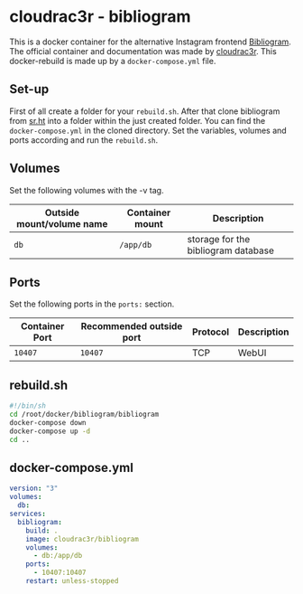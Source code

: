 # cloudrac3r - bibliogram

This is a docker container for the alternative Instagram frontend
[Bibliogram](../bibliogram.md).
The official container and documentation was made by
[cloudrac3r](https://github.com/cloudrac3r/bibliogram).
This docker-rebuild is made up by a `docker-compose.yml` file.

## Set-up

First of all create a folder for your `rebuild.sh`.
After that clone bibliogram from [sr.ht](https://sr.ht/~cadence/bibliogram/) into
a folder within the just created folder.
You can find the `docker-compose.yml` in the cloned directory.
Set the variables, volumes and ports according and run the `rebuild.sh`.

## Volumes

Set the following volumes with the -v tag.

| Outside mount/volume name | Container mount | Description                         |
| ------------------------- | --------------- | ----------------------------------- |
| `db`                      | `/app/db`       | storage for the bibliogram database |

## Ports

Set the following ports in the `ports:` section.

| Container Port | Recommended outside port | Protocol | Description |
| -------------- | ------------------------ | -------- | ----------- |
| `10407`        | `10407`                  | TCP      | WebUI       |

## rebuild.sh

```sh
#!/bin/sh
cd /root/docker/bibliogram/bibliogram
docker-compose down
docker-compose up -d
cd ..
```

## docker-compose.yml

```yml
version: "3"
volumes:
  db:
services:
  bibliogram:
    build: .
    image: cloudrac3r/bibliogram
    volumes:
      - db:/app/db
    ports:
      - 10407:10407
    restart: unless-stopped
```
